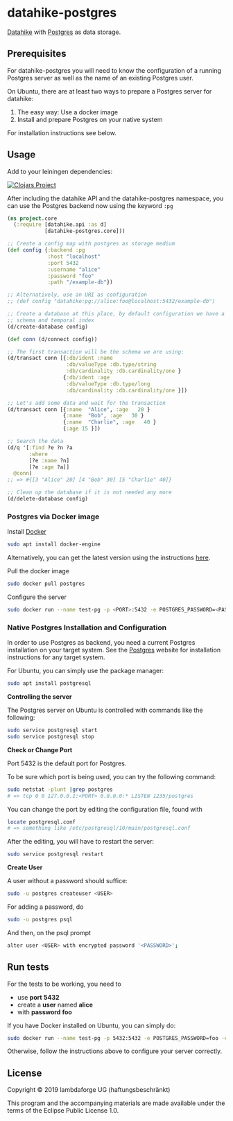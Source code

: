 # datahike-postgres

[Datahike](https://github.com/replikativ/datahike) with [Postgres](https://www.postgresql.org/) as data storage.


## Prerequisites

For datahike-postgres you will need to know the configuration of a running Postgres server as well as the name of an existing Postgres user.

On Ubuntu, there are at least two ways to prepare a Postgres server for datahike:

1. The easy way: Use a docker image
2. Install and prepare Postgres on your native system

For installation instructions see below.


## Usage

Add to your leiningen dependencies:

[![Clojars Project](http://clojars.org/io.replikativ/datahike-postgres/latest-version.svg)](http://clojars.org/io.replikativ/datahike-postgres)

After including the datahike API and the datahike-postgres namespace, you can use the Postgres backend now using the keyword `:pg`

```clojure
(ns project.core
  (:require [datahike.api :as d]
            [datahike-postgres.core]))

;; Create a config map with postgres as storage medium
(def config {:backend :pg
             :host "localhost"
             :port 5432
             :username "alice"
             :password "foo"
             :path "/example-db"})

;; Alternatively, use an URI as configuration
;; (def config "datahike:pg://alice:foo@localhost:5432/example-db")

;; Create a database at this place, by default configuration we have a strict
;; schema and temporal index
(d/create-database config)

(def conn (d/connect config))

;; The first transaction will be the schema we are using:
(d/transact conn [{:db/ident :name
                   :db/valueType :db.type/string
                   :db/cardinality :db.cardinality/one }
                  {:db/ident :age
                   :db/valueType :db.type/long
                   :db/cardinality :db.cardinality/one }])

;; Let's add some data and wait for the transaction
(d/transact conn [{:name  "Alice", :age   20 }
                  {:name  "Bob", :age   30 }
                  {:name  "Charlie", :age   40 }
                  {:age 15 }])

;; Search the data
(d/q '[:find ?e ?n ?a
       :where
       [?e :name ?n]
       [?e :age ?a]]
  @conn)
;; => #{[3 "Alice" 20] [4 "Bob" 30] [5 "Charlie" 40]}

;; Clean up the database if it is not needed any more
(d/delete-database config)
```


### Postgres via Docker image


Install [Docker](https://www.docker.com/)
```bash
sudo apt install docker-engine
```
Alternatively, you can get the latest version using the instructions [here](https://www.digitalocean.com/community/tutorials/how-to-install-and-use-docker-on-ubuntu-18-04). 


Pull the docker image
```bash
sudo docker pull postgres
```

Configure the server
```bash
sudo docker run --name test-pg -p <PORT>:5432 -e POSTGRES_PASSWORD=<PASSWORD> -e POSTGRES_USER=<USER> -e POSTGRES_DB=<DATABASENAME> -d postgres
```


### Native Postgres Installation and Configuration

In order to use Postgres as backend, you need a current Postgres installation on your target system.
See the [Postgres](https://www.postgresql.org/download/) website for installation instructions for any target system.

<!-- [PGAdmin](https://www.pgadmin.org/download/) is a useful tool to interact with Postgres.-->

For Ubuntu, you can simply use the package manager:

```bash
sudo apt install postgresql
```

**Controlling the server**

The Postgres server on Ubuntu is controlled with commands like the following:

```bash
sudo service postgresql start
sudo service postgresql stop
```

**Check or Change Port**

Port 5432 is the default port for Postgres.

To be sure which port is being used, you can try the following command:

```bash
sudo netstat -plunt |grep postgres
# => tcp 0 0 127.0.0.1:<PORT> 0.0.0.0:* LISTEN 1235/postgres
```

You can change the port by editing the configuration file, found with

```bash
locate postgresql.conf
# => something like /etc/postgresql/10/main/postgresql.conf
```

After the editing, you will have to restart the server:

```bash
sudo service postgresql restart
```

**Create User**

A user without a password should suffice:

```bash
sudo -u postgres createuser <USER>
```

For adding a password, do
```bash
sudo -u postgres psql
```
And then, on the psql prompt
```bash
alter user <USER> with encrypted password '<PASSWORD>';
```


## Run tests

For the tests to be working, you need to
- use **port** **5432**
- create a **user** named **alice**
- with **password** **foo**


If you have Docker installed on Ubuntu, you can simply do:
```bash
sudo docker run --name test-pg -p 5432:5432 -e POSTGRES_PASSWORD=foo -e POSTGRES_USER=alice -e POSTGRES_DB=config-test -d postgres
```

Otherwise, follow the instructions above to configure your server correctly.


## License

Copyright © 2019  lambdaforge UG (haftungsbeschränkt)

This program and the accompanying materials are made available under the terms of the Eclipse Public License 1.0.
